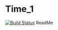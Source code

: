 # Time_1
[![Build Status](https://travis-ci.org/DenisMihali4/Time_1.svg?branch=master)](https://travis-ci.org/DenisMihali4/Time_1)
ReadMe 

